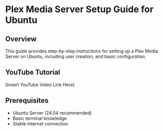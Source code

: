 # Plex Media Server Setup Guide for Ubuntu

## Overview
This guide provides step-by-step instructions for setting up a Plex Media Server on Ubuntu, including user creation, and basic configuration.

## YouTube Tutorial
[Insert YouTube Video Link Here]

## Prerequisites
- Ubuntu Server (24.04 recommended)
- Basic terminal knowledge
- Stable internet connection
